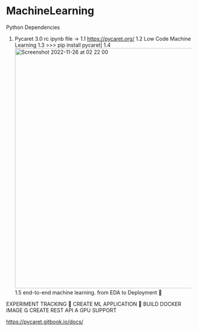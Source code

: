 # MachineLearning
Python Dependencies


1. Pycaret 3.0 rc ipynb file -> 
  1.1 https://pycaret.org/
  1.2 Low Code Machine Learning
  1.3 >>> pip install pycaret|
  1.4 <img width="650" alt="Screenshot 2022-11-26 at 02 22 00" src="https://user-images.githubusercontent.com/32791642/204077289-caff419e-73cb-498a-b339- 46d0e44373c3.png">
  1.5  end-to-end machine learning. from EDA to Deployment 🚀
  	
EXPERIMENT TRACKING

CREATE ML APPLICATION

BUILD DOCKER IMAGE

CREATE REST API
A
GPU SUPPORT

https://pycaret.gitbook.io/docs/
